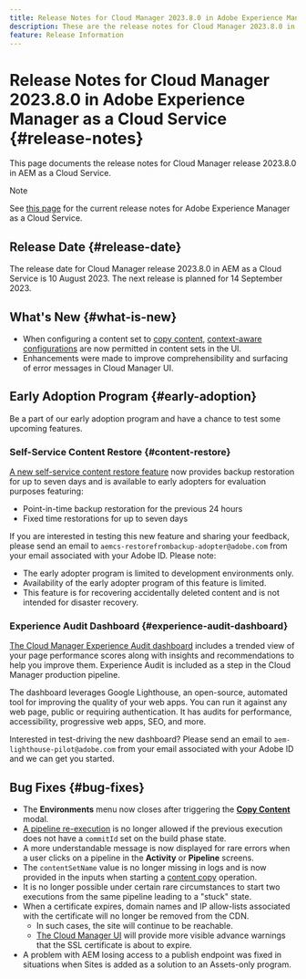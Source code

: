 ```yaml
---
title: Release Notes for Cloud Manager 2023.8.0 in Adobe Experience Manager as a Cloud Service
description: These are the release notes for Cloud Manager 2023.8.0 in AEM as a Cloud Service.
feature: Release Information
---
```


# Release Notes for Cloud Manager 2023.8.0 in Adobe Experience Manager as a Cloud Service {#release-notes}

This page documents the release notes for Cloud Manager release 2023.8.0 in AEM as a Cloud Service.

>[!NOTE]
>
>See [this page](/help/release-notes/release-notes-cloud/release-notes-current.md) for the current release notes for Adobe Experience Manager as a Cloud Service.

## Release Date {#release-date}

The release date for Cloud Manager release 2023.8.0 in AEM as a Cloud Service is 10 August 2023. The next release is planned for 14 September 2023.

## What's New {#what-is-new}

* When configuring a content set to [copy content,](/help/implementing/developing/tools/content-copy.md) [context-aware configurations](/help/implementing/developing/introduction/configurations.md) are now permitted in content sets in the UI.
* Enhancements were made to improve comprehensibility and surfacing of error messages in Cloud Manager UI.

## Early Adoption Program {#early-adoption}

Be a part of our early adoption program and have a chance to test some upcoming features.

### Self-Service Content Restore {#content-restore}

[A new self-service content restore feature](/help/operations/restore.md) now provides backup restoration for up to seven days and is available to early adopters for evaluation purposes featuring:

* Point-in-time backup restoration for the previous 24 hours
* Fixed time restorations for up to seven days

If you are interested in testing this new feature and sharing your feedback, please send an email to `aemcs-restorefrombackup-adopter@adobe.com` from your email associated with your Adobe ID. Please note:

* The early adopter program is limited to development environments only.
* Availability of the early adopter program of this feature is limited.
* This feature is for recovering accidentally deleted content and is not intended for disaster recovery.

### Experience Audit Dashboard {#experience-audit-dashboard}

[The Cloud Manager Experience Audit dashboard](/help/implementing/cloud-manager/experience-audit-dashboard.md) includes a trended view of your page performance scores along with insights and recommendations to help you improve them. Experience Audit is included as a step in the Cloud Manager production pipeline.

The dashboard leverages Google Lighthouse, an open-source, automated tool for improving the quality of your web apps. You can run it against any web page, public or requiring authentication. It has audits for performance, accessibility, progressive web apps, SEO, and more.

Interested in test-driving the new dashboard? Please send an email to `aem-lighthouse-pilot@adobe.com` from your email associated with your Adobe ID and we can get you started.

## Bug Fixes {#bug-fixes}

* The **Environments** menu now closes after triggering the **[Copy Content](/help/implementing/developing/tools/content-copy.md)** modal.
* [A pipeline re-execution](/help/implementing/cloud-manager/deploy-code.md#reexecute-deployment) is no longer allowed if the previous execution does not have a `commitId` set on the build phase state.
* A more understandable message is now displayed for rare errors when a user clicks on a pipeline in the **Activity** or **Pipeline** screens.
* The `contentSetName` value is no longer missing in logs and is now provided in the inputs when starting a [content copy](/help/implementing/developing/tools/content-copy.md) operation.
* It is no longer possible under certain rare circumstances to start two executions from the same pipeline leading to a "stuck" state.
* When a certificate expires, domain names and IP allow-lists associated with the certificate will no longer be removed from the CDN.
  * In such cases, the site will continue to be reachable.
  * [The Cloud Manager UI](/help/implementing/cloud-manager/managing-ssl-certifications/introduction.md) will provide more visible advance warnings that the SSL certificate is about to expire.
* A problem with AEM losing access to a publish endpoint was fixed in situations when Sites is added as a solution to an Assets-only program.
